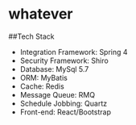 # whatever

##Tech Stack
  - Integration Framework: Spring 4
  - Security Framework: Shiro
  - Database: MySql 5.7
  - ORM: MyBatis
  - Cache: Redis
  - Message Queue: RMQ
  - Schedule Jobbing: Quartz
  - Front-end: React/Bootstrap
